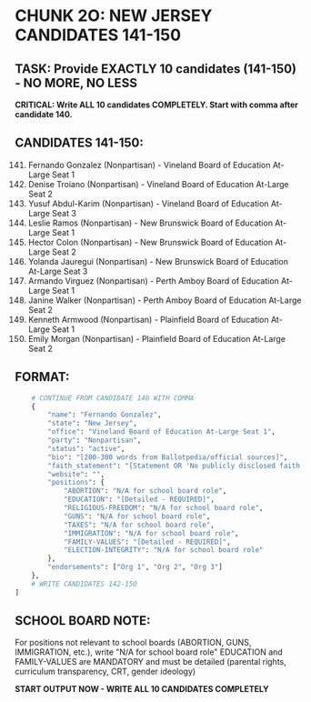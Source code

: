 # CHUNK 2O: NEW JERSEY CANDIDATES 141-150

## TASK: Provide EXACTLY 10 candidates (141-150) - NO MORE, NO LESS

**CRITICAL: Write ALL 10 candidates COMPLETELY. Start with comma after candidate 140.**

## CANDIDATES 141-150:

141. Fernando Gonzalez (Nonpartisan) - Vineland Board of Education At-Large Seat 1
142. Denise Troiano (Nonpartisan) - Vineland Board of Education At-Large Seat 2
143. Yusuf Abdul-Karim (Nonpartisan) - Vineland Board of Education At-Large Seat 3
144. Leslie Ramos (Nonpartisan) - New Brunswick Board of Education At-Large Seat 1
145. Hector Colon (Nonpartisan) - New Brunswick Board of Education At-Large Seat 2
146. Yolanda Jauregui (Nonpartisan) - New Brunswick Board of Education At-Large Seat 3
147. Armando Virguez (Nonpartisan) - Perth Amboy Board of Education At-Large Seat 1
148. Janine Walker (Nonpartisan) - Perth Amboy Board of Education At-Large Seat 2
149. Kenneth Armwood (Nonpartisan) - Plainfield Board of Education At-Large Seat 1
150. Emily Morgan (Nonpartisan) - Plainfield Board of Education At-Large Seat 2

## FORMAT:

```python
    # CONTINUE FROM CANDIDATE 140 WITH COMMA
    {
        "name": "Fernando Gonzalez",
        "state": "New Jersey",
        "office": "Vineland Board of Education At-Large Seat 1",
        "party": "Nonpartisan",
        "status": "active",
        "bio": "[200-300 words from Ballotpedia/official sources]",
        "faith_statement": "[Statement OR 'No publicly disclosed faith statement']",
        "website": "",
        "positions": {
            "ABORTION": "N/A for school board role",
            "EDUCATION": "[Detailed - REQUIRED]",
            "RELIGIOUS-FREEDOM": "N/A for school board role",
            "GUNS": "N/A for school board role",
            "TAXES": "N/A for school board role",
            "IMMIGRATION": "N/A for school board role",
            "FAMILY-VALUES": "[Detailed - REQUIRED]",
            "ELECTION-INTEGRITY": "N/A for school board role"
        },
        "endorsements": ["Org 1", "Org 2", "Org 3"]
    },
    # WRITE CANDIDATES 142-150
]
```


## SCHOOL BOARD NOTE:
For positions not relevant to school boards (ABORTION, GUNS, IMMIGRATION, etc.), write "N/A for school board role"
EDUCATION and FAMILY-VALUES are MANDATORY and must be detailed (parental rights, curriculum transparency, CRT, gender ideology)


**START OUTPUT NOW - WRITE ALL 10 CANDIDATES COMPLETELY**
